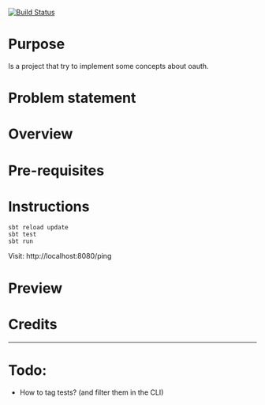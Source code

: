 
[![Build Status](https://travis-ci.org/tatitati/HTTP_AKKA_project.svg?branch=master)](https://travis-ci.org/tatitati/HTTP_AKKA_project)


# Purpose

Is a project that try to implement some concepts about oauth.

# Problem statement


# Overview


# Pre-requisites


# Instructions

```
sbt reload update
sbt test
sbt run
```

Visit: http://localhost:8080/ping

# Preview


# Credits

--- 

# Todo:

* How to tag tests? (and filter them in the CLI)




